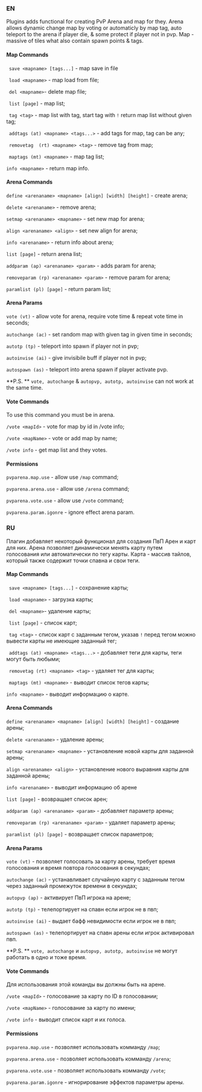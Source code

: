### EN
Plugins adds functional for creating PvP Arena and map for they. Arena allows dynamic change map by voting or automaticly by map tag, auto teleport to the arena if player die, & some protect if player not in pvp.  Map - massive of tiles what also contain spawn points & tags.
#### Map Commands
`` save <mapname> [tags...]`` - map save in file

`` load <mapname>`` - map load from file;

`` del <mapname>``- delete map file;

`` list [page]`` - map list;

`` tag <tag>`` - map list with tag, start tag with ``!`` return map list without given tag; 

`` addtags (at) <mapname> <tags...>`` - add tags for map, tag can be any;

`` removetag  (rt) <mapname> <tag>`` - remove tag from map;

`` maptags (mt) <mapname>`` - map tag list;

``info <mapname>`` - return map info.

#### Arena Commands
``define <arenaname> <mapname> [align] [width] [height]`` - create arena;

``delete <arenaname>`` - remove arena;

``setmap <arenaname> <mapname>`` - set new map for arena;

``align <arenaname> <align>`` - set new align for arena;

``info <arenaname>`` - return info about arena;

``list [page]`` - return arena list;

``addparam (ap) <arenaname> <param>`` - adds param for arena;

``removeparam (rp) <arenaname> <param>`` - remove param for arena;

``paramlist (pl) [page]`` - return param list;

#### Arena Params
``vote (vt)`` - allow vote for arena, require vote time & repeat vote time in seconds;

``autochange (ac)`` - set random map with given tag in given time in seconds;


``autotp (tp)`` - teleport into spawn if player not in pvp;

``autoinvise (ai)`` - give invisibile buff if player not in pvp;

``autospawn (as)`` - teleport into arena spawn if player activate pvp.

**P.S. ** ``vote, autochange`` & ``autopvp, autotp, autoinvise`` can not work at the same time.

#### Vote Commands
To use this command you must be in arena.

``/vote <mapId>`` - vote for map by id in /vote info;

``/vote <mapName>`` - vote or add map by name;

``/vote info`` - get map list and they votes.
#### Permissions
``pvparena.map.use`` - allow use ``/map`` command;

``pvparena.arena.use`` - allow use ``/arena``  command;

``pvparena.vote.use`` - allow use ``/vote``  command;

``pvparena.param.igonre`` - ignore effect arena param.

### RU
Плагин добавляет некоторый функционал для создания ПвП Арен и карт для них. Арена позволяет динамически менять карту путем голосования или автоматически по тегу карты.  Карта - массив тайлов, который также содержит точки спавна и свои теги.
#### Map Commands
`` save <mapname> [tags...]`` - сохранение карты;

`` load <mapname>`` - загрузка карты;

`` del <mapname>``- удаление карты;

`` list [page]`` - список карт;

`` tag <tag>`` - список карт с заданным тегом, указав `!` перед тегом можно вывести карты не имеющие заданный тег; 

`` addtags (at) <mapname> <tags...>`` - добавляет теги для карты, теги могут быть любыми;

`` removetag (rt) <mapname> <tag>`` - удаляет тег для карты;

`` maptags (mt) <mapname>`` - выводит список тегов карты;

``info <mapname>`` - выводит информацию о карте.

#### Arena Commands
``define <arenaname> <mapname> [align] [width] [height]`` - создание арены;

``delete <arenaname>`` - удаление арены;

``setmap <arenaname> <mapname>`` - установление новой карты для заданной арены;

``align <arenaname> <align>`` - установление нового выравния карты для заданной арены;

``info <arenaname>`` - выводит информацию об арене

``list [page]`` - возвращает список арен;

``addparam (ap) <arenaname> <param>`` - добавляет параметр арены;

``removeparam (rp) <arenaname> <param>`` - удаляет параметр арены;

``paramlist (pl) [page]`` - возвращает список параметров;

#### Arena Params
``vote (vt)`` - позволяет голосовать за карту арены, требует время голосования и время повтора голосования в секундах;

``autochange (ac)`` - устанавливает случайную карту с заданным тегом через заданный промежуток времени в секундах;

``autopvp (ap)`` - активирует ПвП игрока на арене;

``autotp (tp)`` - телепортирует на спавн если игрок не в пвп;

``autoinvise (ai)`` -  выдает бафф невидимости если игрок не в пвп;

``autospawn (as)`` - телепортирует на спавн арены если игрок активировал пвп.

**P.S. ** ``vote, autochange`` и ``autopvp, autotp, autoinvise`` не могут работать в одно и тоже время.
#### Vote Commands
Для использования этой команды вы должны быть на арене.

``/vote <mapId>`` - голосование за карту по ID в голосовании;

``/vote <mapName>`` - голосование за карту по имени;

``/vote info`` - выводит список карт и их голоса.

#### Permissions
``pvparena.map.use`` - позволяет использовать комманду ``/map``;

``pvparena.arena.use`` - позволяет использовать комманду ``/arena``;

``pvparena.vote.use`` - позволяет использовать комманду ``/vote``;

``pvparena.param.igonre`` - игнорирование эффектов параметры арены.